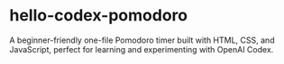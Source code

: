 # hello-codex-pomodoro
A beginner-friendly one-file Pomodoro timer built with HTML, CSS, and JavaScript, perfect for learning and experimenting with OpenAI Codex.
